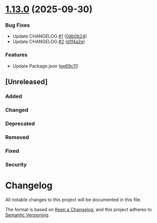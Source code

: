# [1.13.0](https://github.com/salween/semantic-release-demo/compare/1.12.3...1.13.0) (2025-09-30)


### Bug Fixes

* Update CHANGELOG [#1](https://github.com/salween/semantic-release-demo/issues/1) ([0db0b24](https://github.com/salween/semantic-release-demo/commit/0db0b2421dcc21f0622ab70a655154559859f75f))
* Update CHANGELOG [#2](https://github.com/salween/semantic-release-demo/issues/2) ([d1f4a2e](https://github.com/salween/semantic-release-demo/commit/d1f4a2e25f247bb13c7df5bca3c203ef1b21ae47))


### Features

* Update Package.json ([ee69c11](https://github.com/salween/semantic-release-demo/commit/ee69c11f1ffae38f47364ae8eca3bcd16e6f12f9))


## [Unreleased]

### Added

### Changed

### Deprecated

### Removed

### Fixed

### Security


# Changelog

All notable changes to this project will be documented in this file.

The format is based on [Keep a Changelog](https://keepachangelog.com/en/1.1.0/),
and this project adheres to [Semantic Versioning](https://semver.org/spec/v2.0.0.html).
